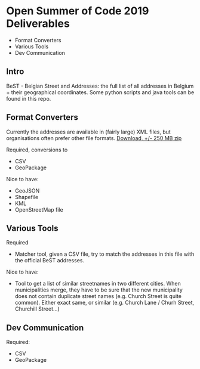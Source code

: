 # Open Summer of Code 2019 Deliverables

* Format Converters
* Various Tools
* Dev Communication

## Intro

BeST - Belgian Street and Addresses: the full list of all addresses in Belgium + their geographical coordinates.
Some python scripts and java tools can be found in this repo.

## Format Converters

Currently the addresses are available in (fairly large) XML files, but organisations often prefer other file formats.
[Download, +/- 250 MB zip](https://opendata.bosa.be/index.nl.html)

Required, conversions to

* CSV
* GeoPackage

Nice to have:

* GeoJSON
* Shapefile
* KML
* OpenStreetMap file

## Various Tools

Required

* Matcher tool, given a CSV file, try to match the addresses in this file with the official BeST addresses.

Nice to have:

* Tool to get a list of similar streetnames in two different cities.
When municipalities merge, they have to be sure that the new municipality does not contain duplicate street names (e.g. Church Street is quite common).
Either exact same, or similar (e.g. Church Lane / Churh Street, Churchill Street...)

## Dev Communication

Required:

* CSV
* GeoPackage
